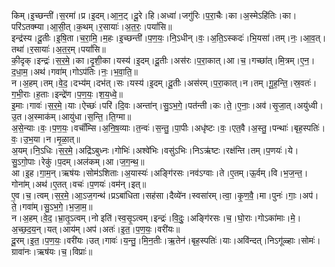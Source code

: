 

  
किम्।इ॒च्छन्ती॑।स॒रमा॑।प्र।इ॒दम्।आ॒न॒ट्।दू॒रे।हि।अध्वा॑।जगु॑रिः।प॒रा॒चैः।का।अ॒स्मेऽहि॑तिः।का।परि॑ऽतक्म्या।आ॒सी॒त्।क॒थम्।र॒सायाः॑।अ॒त॒रः॒।पयां॑सि॥  
इन्द्र॑स्य।दू॒तीः।इ॒षि॒ता।च॒रा॒मि॒।म॒हः।इ॒च्छन्ती॑।प॒ण॒यः॒।नि॒ऽधीन्।वः॒।अ॒ति॒ऽस्कदः॑।भि॒यसा॑।तम्।नः॒।आ॒व॒त्।तथा॑।र॒सायाः॑।अ॒त॒र॒म्।पयां॑सि॥  
की॒दृक्।इन्द्रः॑।स॒र॒मे॒।का।दृ॒शी॒का।यस्य॑।इ॒दम्।दू॒तीः।अस॑रः।प॒रा॒कात्।आ।च॒।गच्छा॑त्।मि॒त्रम्।ए॒न॒।द॒धा॒म॒।अथ॑।गवा॑म्।गोऽप॑तिः।नः॒।भ॒वा॒ति॒॥  
न।अ॒हम्।तम्।वे॒द॒।दभ्य॑म्।दभ॑त्।सः।यस्य॑।इ॒दम्।दू॒तीः।अस॑रम्।प॒रा॒कात्।न।तम्।गू॒ह॒न्ति॒।स्र॒वतः॑।ग॒भी॒राः।ह॒ताः।इन्द्रे॑ण।प॒ण॒यः॒।श॒य॒ध्वे॒॥  
इ॒माः।गावः॑।स॒र॒मे॒।याः।ऐच्छः॑।परि॑।दि॒वः।अन्ता॑न्।सु॒ऽभ॒गे॒।पत॑न्ती।कः।ते॒।ए॒नाः॒।अव॑।सृ॒जा॒त्।अयु॑ध्वी।उ॒त।अ॒स्माक॑म्।आयु॑धा।स॒न्ति॒।ति॒ग्मा॥  
अ॒से॒न्याः।वः॒।प॒ण॒यः॒।वचाँ॑म्सि।अ॒नि॒ष॒व्याः।त॒न्वः॑।स॒न्तु॒।पा॒पीः।अधृ॑ष्टः।वः॒।एत॒वै।अ॒स्तु॒।पन्थाः॑।बृह॒स्पतिः॑।वः॒।उ॒भ॒या।न।मृ॒ळा॒त्॥  
अ॒यम्।नि॒ऽधिः।स॒र॒मे॒।अद्रि॑ऽबुध्नः।गोभिः॑।अश्वे॑भिः।वसु॑ऽभिः।निऽऋ॑ष्टः।रक्ष॑न्ति।तम्।प॒णयः॑।ये।सु॒ऽगो॒पाः।रेकु॑।प॒दम्।अल॑कम्।आ।ज॒ग॒न्थ॒॥  
आ।इ॒ह।गा॒म॒न्।ऋष॑यः।सोम॑ऽशिताः।अ॒यास्यः॑।अङ्गि॑रसः।नव॑ऽग्वाः।ते।ए॒तम्।ऊ॒र्वम्।वि।भ॒ज॒न्त॒।गोना॑म्।अथ॑।ए॒तत्।वचः॑।प॒णयः॑।वम॑न्।इत्॥  
ए॒व।च॒।त्वम्।स॒र॒मे॒।आ॒ऽज॒गन्थ॑।प्रऽबा॑धिता।सह॑सा।दैव्ये॑न।स्वसा॑रम्।त्वा॒।कृ॒ण॒वै॒।मा।पुनः॑।गाः॒।अप॑।ते॒।गवा॑म्।सु॒ऽभ॒गे॒।भ॒जा॒म॒॥  
न।अ॒हम्।वे॒द॒।भ्रा॒तृ॒ऽत्वम्।नो इति॑।स्व॒सृ॒ऽत्वम्।इन्द्रः॑।वि॒दुः॒।अङ्गि॑रसः।च॒।घो॒राः।गोऽका॑माः।मे॒।अ॒च्छ॒द॒य॒न्।यत्।आय॑म्।अप॑।अतः॑।इ॒त॒।प॒ण॒यः॒।वरी॑यः॥  
दू॒रम्।इ॒त॒।प॒ण॒यः॒।वरी॑यः।उत्।गावः॑।य॒न्तु॒।मि॒न॒तीः।ऋ॒तेन॑।बृह॒स्पतिः॑।याः।अवि॑न्दत्।निऽगू॑ळ्हाः।सोमः॑।ग्रावा॑नः।ऋष॑यः।च॒।विप्राः॑॥  
